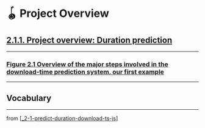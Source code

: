 # 🪀 Project Overview

## [**2.1.1.** Project overview: Duration prediction](https://livebook.manning.com/book/deep-learning-with-javascript/chapter-2/9)

---

### [**Figure 2.1** Overview of the major steps involved in the download-time prediction system, our first example](https://livebook.manning.com/book/deep-learning-with-javascript/chapter-2/ch02fig01)

---

## **Vocabulary**

---
from [[_2-1-predict-duration-download-ts-js]]

[//begin]: # "Autogenerated link references for markdown compatibility"
[_2-1-predict-duration-download-ts-js]: _2-1-predict-duration-download-ts-js.md "🪀 Predict TF.js Download"
[//end]: # "Autogenerated link references"